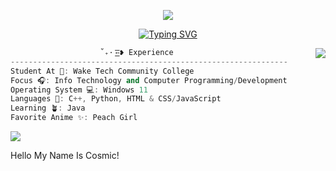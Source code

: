 <!-- Typography -->
<div align="center">
  
![](https://typograssy.deno.dev/api?text=Welcome%20To%20My%20Domain!&l0=0d1017&l1=edcee0&l2=dbc5ed&l3=d3f8fd&l4=e8e7bf&bg=0d1017&frame=0d1017&speed=100)

</div>

<!-- Typing | About Me -->
<div align="center">
  
[![Typing SVG](https://readme-typing-svg.demolab.com?font=Fira+Code&pause=1000&color=F7C0D7&width=435&lines=About+Me+!+%E2%99%A1+%7C+%E7%A7%81%E3%81%AB%E3%81%A4%E3%81%84%E3%81%A6)](https://git.io/typing-svg)

</div>

<!-- First Gif -->
<img align="right" src="https://i.pinimg.com/originals/2e/9d/1c/2e9d1ce4ed0102ca322dc52378414ee2.gif" />

```c++
                    ˚₊· ͟͟͞͞➳❥ Experience
--------------------------------------------------------------
Student At 🌷: Wake Tech Community College
Focus 🎧: Info Technology and Computer Programming/Development
Operating System 💻: Windows 11
Languages 💐: C++, Python, HTML & CSS/JavaScript
Learning 🪴: Java
Favorite Anime ✨: Peach Girl
```


<!-- Discord Image -->
<img align="center" src="https://lanyard.kyrie25.me/api/854715248552706048?waveColor=8B8BFA&waveSpotifyColor=B48EF7&gradient=7E37F9-B48EF7-E568C4&imgStyle=square"/>

<p>Hello My Name Is Cosmic!</p>

<!-- **`Student, Aspiring Software Engineer, Gamer and Artist`** -->
<!--
**3osmic/3osmic** is a ✨ _special_ ✨ repository because its `README.md` (this file) appears on your GitHub profile.

Here are some ideas to get you started:

- 🔭 I’m currently working on ...
- 🌱 I’m currently learning ...
- 👯 I’m looking to collaborate on ...
- 🤔 I’m looking for help with ...
- 💬 Ask me about ...
- 📫 How to reach me: ...
- 😄 Pronouns: ...
- ⚡ Fun fact: ...
-->
